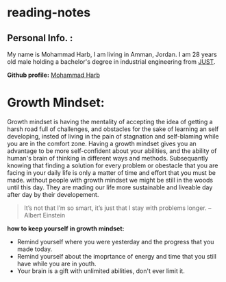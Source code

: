 # reading-notes

## Personal Info. :
My name is Mohammad Harb, I am living in Amman, Jordan. I am 28 years old male holding a bachelor's degree in industrial engineering from [JUST](https://www.just.edu.jo/Pages/Default.aspx). 

**Github profile:** [Mohammad Harb](https://github.com/mdharb)

# Growth Mindset:

Growth mindset is having the mentality of accepting the idea of getting a harsh road full of challenges, and obstacles for the sake of learning an self developing, insted of living in the pain of stagnation and self-blaming while you are in the comfort zone. Having a growth mindset gives you an advantage to be more self-confident about your abilities, and the ability of human's brain of thinking in different ways and methods. Subsequantly knowing that finding a solution for every problem or obestacle that you are facing in your daily life is only a matter of time and effort that you must be made. 
without people with growth mindset we might be still in the woods until this day. They are mading our life more sustainable and liveable day after day by their developement.
>It’s not that I’m so smart, it’s just that I stay with problems longer. – Albert Einstein

**how to keep yourself in growth mindset:**

* Remind yourself where you were yesterday and the progress that you made today.
* Remind yourself about the imoprtance of energy and time that you still have while you are in youth.
* Your brain is a gift with unlimited abilities, don't ever limit it. 

